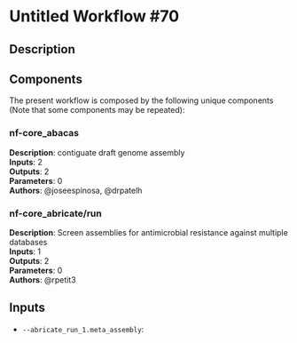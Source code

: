 # Untitled Workflow #70

## Description



## Components

The present workflow is composed by the following unique components (Note that some components may be repeated):

### nf-core_abacas

**Description**: contiguate draft genome assembly\
**Inputs**: 2\
**Outputs**: 2\
**Parameters**: 0\
**Authors**: @joseespinosa, @drpatelh

### nf-core_abricate/run

**Description**: Screen assemblies for antimicrobial resistance against multiple databases\
**Inputs**: 1\
**Outputs**: 2\
**Parameters**: 0\
**Authors**: @rpetit3

## Inputs

- `--abricate_run_1.meta_assembly`: 
